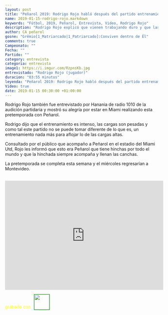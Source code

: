 ```yaml
---
layout: post
title: "Peñarol 2019: Rodrigo Rojo habló después del partido entrenamiento contra Miami United, un privilegio estar en Miami"
name: 2019-01-15-rodrigo-rojo.markdown
keywords: "Fútbol, 2019, Peñarol, Entrevista, Video, Rodrigo Rojo"
description: "Rodrigo Rojo explicó que vienen trabajando duro y que las cargas son altas en los entrenamientos, también que Diego López busca abrir la cancha con fútbol por las puntas y que Peñarol despierta pasión y los hinchas llenan las canchas"
author: CA peñarol
gosne: "Grêmio[1_Matriarcado|1_Patriarcado]:Conviven dentro de Êl"
comments: true
Campeonato: ""
Fecha: ""
Partido: ""
category: entrevista
categoria: entrevista
image1: https://i.imgur.com/RzpnsKb.jpg
entrevistado: "Rodrigo Rojo (jugador)"
duracion: "03:55 minutos"
leyenda: "Peñarol 2019: Rodrigo Rojo habló después del partido entrenamiento contra Miami United, un privilegio estar en Miami"
Video: true
date: 2019-01-15 00:30:00 +01:00:00
---
```


Rodrigo Rojo también fue entrevistado por Hanania de radio 1010 de la audición partidaria y mostró su alegría por estar en Miami realizando esta pretemporada con Peñarol.

Rodrigo dijo que el entrenamiento es intenso, las cargas son pesadas y como tal este partido no se puede tomar diferente de lo que es, un entrenamiento nada más para aflojar lo de las cargas altas.

Consultado por el público que acompaño a Peñarol en el estadio del Miami Utd, Rojo les informó que esto era Peñarol que tiene hinchas por todo el mundo y que la hinchada siempre acompaña y llenan las canchas.

La pretemporada se completa esta semana y el miércoles regresarían a Montevideo.

<br>

<iframe width="521" height="360" src="https://www.youtube.com/embed/ck5pcv3t2Sw" frameborder="0" allow="accelerometer; autoplay; encrypted-media; gyroscope; picture-in-picture" allowfullscreen></iframe>

<span style="color:yellow;margin-top:0px;">grabado con</span> <a href="http://ffmpeg.org"><img src="{{ site.url }}/images/ffmpeg.png" width="50px" style="border:1px solid green;vertical-align: sub;margin-left:7px;"></a>
